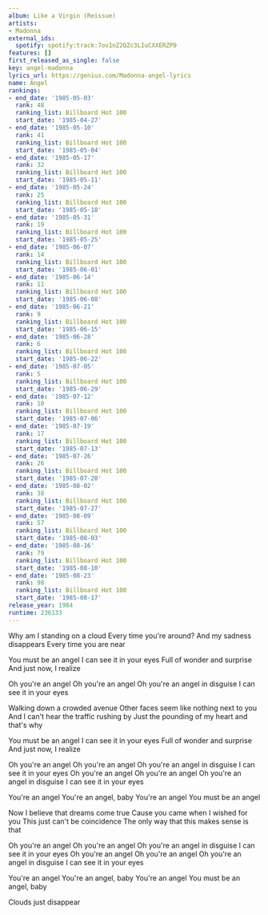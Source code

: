 ```yaml
---
album: Like a Virgin (Reissue)
artists:
- Madonna
external_ids:
  spotify: spotify:track:7ov1nZ2QZc3LIuCXXERZP0
features: []
first_released_as_single: false
key: angel-madonna
lyrics_url: https://genius.com/Madonna-angel-lyrics
name: Angel
rankings:
- end_date: '1985-05-03'
  rank: 48
  ranking_list: Billboard Hot 100
  start_date: '1985-04-27'
- end_date: '1985-05-10'
  rank: 41
  ranking_list: Billboard Hot 100
  start_date: '1985-05-04'
- end_date: '1985-05-17'
  rank: 32
  ranking_list: Billboard Hot 100
  start_date: '1985-05-11'
- end_date: '1985-05-24'
  rank: 25
  ranking_list: Billboard Hot 100
  start_date: '1985-05-18'
- end_date: '1985-05-31'
  rank: 19
  ranking_list: Billboard Hot 100
  start_date: '1985-05-25'
- end_date: '1985-06-07'
  rank: 14
  ranking_list: Billboard Hot 100
  start_date: '1985-06-01'
- end_date: '1985-06-14'
  rank: 11
  ranking_list: Billboard Hot 100
  start_date: '1985-06-08'
- end_date: '1985-06-21'
  rank: 9
  ranking_list: Billboard Hot 100
  start_date: '1985-06-15'
- end_date: '1985-06-28'
  rank: 6
  ranking_list: Billboard Hot 100
  start_date: '1985-06-22'
- end_date: '1985-07-05'
  rank: 5
  ranking_list: Billboard Hot 100
  start_date: '1985-06-29'
- end_date: '1985-07-12'
  rank: 10
  ranking_list: Billboard Hot 100
  start_date: '1985-07-06'
- end_date: '1985-07-19'
  rank: 17
  ranking_list: Billboard Hot 100
  start_date: '1985-07-13'
- end_date: '1985-07-26'
  rank: 26
  ranking_list: Billboard Hot 100
  start_date: '1985-07-20'
- end_date: '1985-08-02'
  rank: 38
  ranking_list: Billboard Hot 100
  start_date: '1985-07-27'
- end_date: '1985-08-09'
  rank: 57
  ranking_list: Billboard Hot 100
  start_date: '1985-08-03'
- end_date: '1985-08-16'
  rank: 79
  ranking_list: Billboard Hot 100
  start_date: '1985-08-10'
- end_date: '1985-08-23'
  rank: 98
  ranking_list: Billboard Hot 100
  start_date: '1985-08-17'
release_year: 1984
runtime: 236133
---
```

Why am I standing on a cloud
Every time you're around?
And my sadness disappears
Every time you are near


You must be an angel
I can see it in your eyes
Full of wonder and surprise
And just now, I realize


Oh you're an angel
Oh you're an angel
Oh you're an angel in disguise
I can see it in your eyes


Walking down a crowded avenue
Other faces seem like nothing next to you
And I can't hear the traffic rushing by
Just the pounding of my heart and that's why


You must be an angel
I can see it in your eyes
Full of wonder and surprise
And just now, I realize


Oh you're an angel
Oh you're an angel
Oh you're an angel in disguise
I can see it in your eyes
Oh you're an angel
Oh you're an angel
Oh you're an angel in disguise
I can see it in your eyes


You're an angel
You're an angel, baby
You're an angel
You must be an angel


Now I believe that dreams come true
Cause you came when I wished for you
This just can't be coincidence
The only way that this makes sense is that


Oh you're an angel
Oh you're an angel
Oh you're an angel in disguise
I can see it in your eyes
Oh you're an angel
Oh you're an angel
Oh you're an angel in disguise
I can see it in your eyes


You're an angel
You're an angel, baby
You're an angel
You must be an angel, baby


Clouds just disappear

